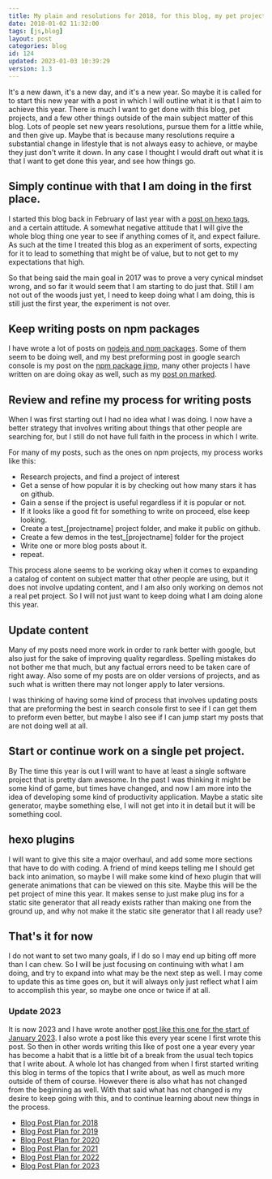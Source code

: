 ```yaml
---
title: My plain and resolutions for 2018, for this blog, my pet projects, and more.
date: 2018-01-02 11:32:00
tags: [js,blog]
layout: post
categories: blog
id: 124
updated: 2023-01-03 10:39:29
version: 1.3
---
```


It's a new dawn, it's a new day, and it's a new year. So maybe it is called for to start this new year with a post in which I will outline what it is that I aim to achieve this year. There is much I want to get done with this blog, pet projects, and a few other things outside of the main subject matter of this blog. Lots of people set new years resolutions, pursue them for a little while, and then give up. Maybe that is because many resolutions require a substantial change in lifestyle that is not always easy to achieve, or maybe they just don't write it down. In any case I thought I would draft out what it is that I want to get done this year, and see how things go.

<!-- more -->

## Simply continue with that I am doing in the first place.

I started this blog back in February of last year with a [post on hexo tags](/2017/02/04/hexo-tags/), and a certain attitude. A somewhat negative attitude that I will give the whole blog thing one year to see if anything comes of it, and expect failure. As such at the time I treated this blog as an experiment of sorts, expecting for it to lead to something that might be of value, but to not get to my expectations that high.

So that being said the main goal in 2017 was to prove a very cynical mindset wrong, and so far it would seem that I am starting to do just that. Still I am not out of the woods just yet, I need to keep doing what I am doing, this is still just the first year, the experiment is not over.

## Keep writing posts on npm packages

I have wrote a lot of posts on [nodejs and npm packages](/categories/node-js/). Some of them seem to be doing well, and my best preforming post in google search console is my post on the [npm package jimp](/2017/04/10/nodejs-jimp/), many other projects I have written on are doing okay as well, such as my [post on marked](/2017/11/19/nodejs-marked/). 

## Review and refine my process for writing posts

When I was first starting out I had no idea what I was doing. I now have a better strategy that involves writing about things that other people are searching for, but I still do not have full faith in the process in which I write.

For many of my posts, such as the ones on npm projects, my process works like this:

* Research projects, and find a project of interest
* Get a sense of how popular it is by checking out how many stars it has on github.
* Gain a sense if the project is useful regardless if it is popular or not.
* If it looks like a good fit for something to write on proceed, else keep looking.
* Create a test\_[projectname] project folder, and make it public on github.
* Create a few demos in the test\_[projectname] folder for the project
* Write one or more blog posts about it.
* repeat.

This process alone seems to be working okay when it comes to expanding a catalog of content on subject matter that other people are using, but it does not involve updating content, and I am also only working on demos not a real pet project. So I will not just want to keep doing what I am doing alone this year.

## Update content

Many of my posts need more work in order to rank better with google, but also just for the sake of improving quality regardless. Spelling mistakes do not bother me that much, but any factual errors need to be taken care of right away. Also some of my posts are on older versions of projects, and as such what is written there may not longer apply to later versions.

I was thinking of having some kind of process that involves updating posts that are preforming the best in search console first to see if I can get them to preform even better, but maybe I also see if I can jump start my posts that are not doing well at all.

## Start or continue work on a single pet project.

By The time this year is out I will want to have at least a single software project that is pretty dam awesome. In the past I was thinking it might be some kind of game, but times have changed, and now I am more into the idea of developing some kind of productivity application. Maybe a static site generator, maybe something else, I will not get into it in detail but it will be something cool.

## hexo plugins

I will want to give this site a major overhaul, and add some more sections that have to do with coding. A friend of mind keeps telling me I should get back into animation, so maybe I will make some kind of hexo plugin that will generate animations that can be viewed on this site. Maybe this will be the pet project of mine this year. It makes sense to just make plug ins for a static site generator that all ready exists rather than making one from the ground up, and why not make it the static site generator that I all ready use?

## That's it for now

I do not want to set two many goals, if I do so I may end up biting off more than I can chew. So I will be just focusing on continuing with what I am doing, and try to expand into what may be the next step as well. I may come to update this as time goes on, but it will always only just reflect what I aim to accomplish this year, so maybe one once or twice if at all.

### Update 2023

It is now 2023 and I have wrote another [post like this one for the start of January 2023](/2023/01/01/blog-post-plan-for-2023/). I also wrote a post like this every year scene I first wrote this post. So then in other words writing this like of post one a year every year has become a habit that is a little bit of a break from the usual tech topics that I write about. A whole lot has changed from when I first started writing this blog in terms of the topics that I write about, as well as much more outside of them of course. However there is also what has not changed from the beginning as well. With that said what has not changed is my desire to keep going with this, and to continue learning about new things in the process.

* [Blog Post Plan for 2018](/2018/01/02/blog-plan-for-2018/)
* [Blog Post Plan for 2019](/2019/01/02/blog-post-plan-for-2019/)
* [Blog Post Plan for 2020](/2020/01/03/blog-post-plan-for-2020/)
* [Blog Post Plan for 2021](/2021/01/01/blog-post-plan-for-2021/)
* [Blog Post Plan for 2022](/2022/01/03/blog-post-plan-for-2022/)
* [Blog Post Plan for 2023](/2023/01/01/blog-post-plan-for-2023/)
